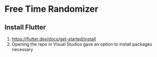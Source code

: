 # Free Time Randomizer

## Install Flutter
1. https://flutter.dev/docs/get-started/install
2. Opening the repo in Visual Studios gave an option to install packages necessary